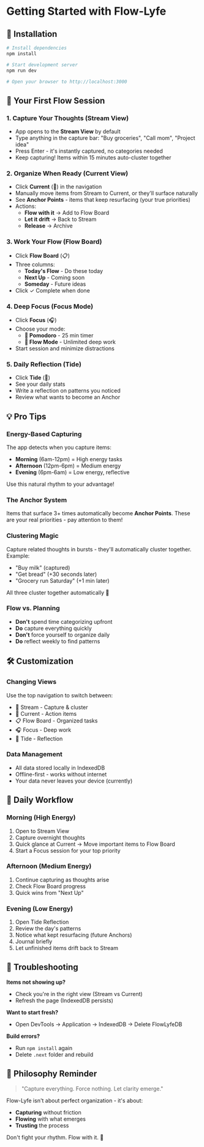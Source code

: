 # Getting Started with Flow-Lyfe

## 🚀 Installation

```bash
# Install dependencies
npm install

# Start development server
npm run dev

# Open your browser to http://localhost:3000
```

## 🎯 Your First Flow Session

### 1. Capture Your Thoughts (Stream View)
- App opens to the **Stream View** by default
- Type anything in the capture bar: "Buy groceries", "Call mom", "Project idea"
- Press Enter - it's instantly captured, no categories needed
- Keep capturing! Items within 15 minutes auto-cluster together

### 2. Organize When Ready (Current View)
- Click **Current** (🎯) in the navigation
- Manually move items from Stream to Current, or they'll surface naturally
- See **Anchor Points** - items that keep resurfacing (your true priorities)
- Actions:
  - **Flow with it** → Add to Flow Board
  - **Let it drift** → Back to Stream
  - **Release** → Archive

### 3. Work Your Flow (Flow Board)
- Click **Flow Board** (📋)
- Three columns:
  - **Today's Flow** - Do these today
  - **Next Up** - Coming soon
  - **Someday** - Future ideas
- Click ✓ Complete when done

### 4. Deep Focus (Focus Mode)
- Click **Focus** (🎧)
- Choose your mode:
  - **🍅 Pomodoro** - 25 min timer
  - **🌊 Flow Mode** - Unlimited deep work
- Start session and minimize distractions

### 5. Daily Reflection (Tide)
- Click **Tide** (🌙)
- See your daily stats
- Write a reflection on patterns you noticed
- Review what wants to become an Anchor

## 💡 Pro Tips

### Energy-Based Capturing
The app detects when you capture items:
- **Morning** (6am-12pm) = High energy tasks
- **Afternoon** (12pm-6pm) = Medium energy
- **Evening** (6pm-6am) = Low energy, reflective

Use this natural rhythm to your advantage!

### The Anchor System
Items that surface 3+ times automatically become **Anchor Points**. These are your real priorities - pay attention to them!

### Clustering Magic
Capture related thoughts in bursts - they'll automatically cluster together. Example:
- "Buy milk" (captured)
- "Get bread" (+30 seconds later)
- "Grocery run Saturday" (+1 min later)

All three cluster together automatically 🌊

### Flow vs. Planning
- **Don't** spend time categorizing upfront
- **Do** capture everything quickly
- **Don't** force yourself to organize daily
- **Do** reflect weekly to find patterns

## 🛠️ Customization

### Changing Views
Use the top navigation to switch between:
- 🌊 Stream - Capture & cluster
- 🎯 Current - Action items
- 📋 Flow Board - Organized tasks
- 🎧 Focus - Deep work
- 🌙 Tide - Reflection

### Data Management
- All data stored locally in IndexedDB
- Offline-first - works without internet
- Your data never leaves your device (currently)

## 🔄 Daily Workflow

### Morning (High Energy)
1. Open to Stream View
2. Capture overnight thoughts
3. Quick glance at Current → Move important items to Flow Board
4. Start a Focus session for your top priority

### Afternoon (Medium Energy)
1. Continue capturing as thoughts arise
2. Check Flow Board progress
3. Quick wins from "Next Up"

### Evening (Low Energy)
1. Open Tide Reflection
2. Review the day's patterns
3. Notice what kept resurfacing (future Anchors)
4. Journal briefly
5. Let unfinished items drift back to Stream

## 🐛 Troubleshooting

**Items not showing up?**
- Check you're in the right view (Stream vs Current)
- Refresh the page (IndexedDB persists)

**Want to start fresh?**
- Open DevTools → Application → IndexedDB → Delete FlowLyfeDB

**Build errors?**
- Run `npm install` again
- Delete `.next` folder and rebuild

## 🎨 Philosophy Reminder

> "Capture everything. Force nothing. Let clarity emerge."

Flow-Lyfe isn't about perfect organization - it's about:
- **Capturing** without friction
- **Flowing** with what emerges
- **Trusting** the process

Don't fight your rhythm. Flow with it. 🌊
